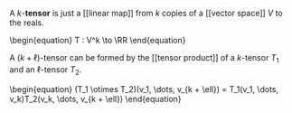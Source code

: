 A $k$-**tensor** is just a [[linear map]] from $k$ copies of a [[vector space]] $V$ to the reals.

\begin{equation}
T :  V^k \to \RR
\end{equation}

A $(k+\ell)$-tensor can be formed by the [[tensor product]] of a $k$-tensor $T_1$ and an $\ell$-tensor $T_2$.

\begin{equation}
(T_1 \otimes T_2)(v_1, \dots, v_{k + \ell}) = T_1(v_1, \dots, v_k)T_2(v_k, \dots, v_{k + \ell})
\end{equation}